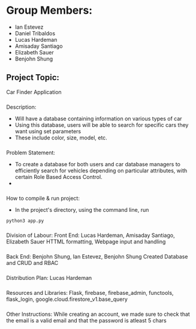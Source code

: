 # Group Members:
- Ian Estevez
- Daniel Tribaldos
- Lucas Hardeman
- Amisaday Santiago
- Elizabeth Sauer
- Benjohn Shung

## Project Topic:
   Car Finder Application
   
   ###
   Description:
   - Will have a database containing information on various types of car
   - Using this database, users will be able to search for specific cars they want using set parameters
   - These include color, size, model, etc.
   ###
   Problem Statement:
   - To create a database for both users and car database managers to efficiently search for vehicles depending on particular attributes, with certain Role Based Access Control.
   - 
   ###
   How to compile & run project:
   - In the project's directory, using the command line, run
   ```bash
   python3 app.py
   ```
   ###
   Division of Labour:
   Front End: Lucas Hardeman, Amisaday Santiago, Elizabeth Sauer 
   HTTML formatting, Webpage input and handling

   ###
   Back End: Benjohn Shung, Ian Estevez, Benjohn Shung 
   Created Database and CRUD and RBAC 
   
   ###
   Distribution Plan: Lucas Hardeman

   ###
   Resources and Libraries:
   Flask, firebase, firebase_admin, functools, flask_login, google.cloud.firestore_v1.base_query

   ###
   Other Instructions:
   While creating an account, we made sure to check that the email is a valid email and that the password is atleast 5 chars



